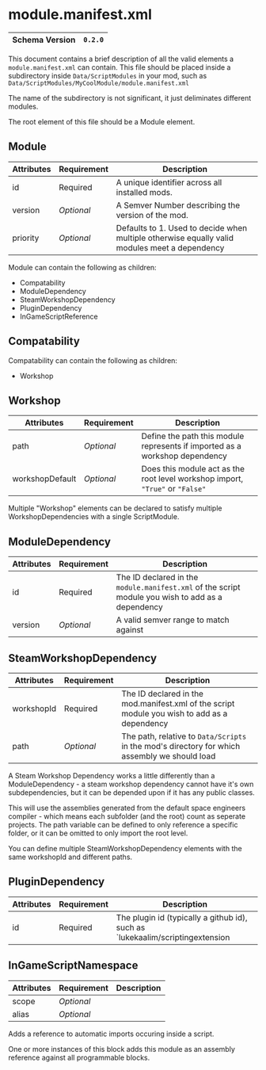 # module.manifest.xml

|Schema Version|`0.2.0`|
|-|-|

This document contains a brief description of all the valid elements a `module.manifest.xml` can contain. This file should be placed inside a subdirectory inside `Data/ScriptModules` in your mod, such as `Data/ScriptModules/MyCoolModule/module.manifest.xml`

The name of the subdirectory is not significant, it just deliminates different modules.

The root element of this file should be a Module element.

## Module

|Attributes|Requirement|Description|
|-|-|-|
|id|Required|A unique identifier across all installed mods.|
|version|_Optional_|A Semver Number describing the version of the mod.|
|priority|_Optional_|Defaults to 1. Used to decide when multiple otherwise equally valid modules meet a dependency|

Module can contain the following as children:

 - Compatability
 - ModuleDependency
 - SteamWorkshopDependency
 - PluginDependency
 - InGameScriptReference

## Compatability

Compatability can contain the following as children:
  - Workshop

## Workshop
|Attributes|Requirement|Description|
|-|-|-|
|path|_Optional_|Define the path this module represents if imported as a workshop dependency|
|workshopDefault|_Optional_|Does this module act as the root level workshop import, `"True"` or `"False"`|

Multiple "Workshop" elements can be declared to satisfy multiple WorkshopDependencies with a single ScriptModule.

## ModuleDependency

|Attributes|Requirement|Description|
|-|-|-|
|id|Required|The ID declared in the `module.manifest.xml` of the script module you wish to add as a dependency|
|version|_Optional_|A valid semver range to match against|

## SteamWorkshopDependency

|Attributes|Requirement|Description|
|-|-|-|
|workshopId|Required|The ID declared in the mod.manifest.xml of the script module you wish to add as a dependency|
|path|_Optional_|The path, relative to `Data/Scripts` in the mod's directory for which assembly we should load|

A Steam Workshop Dependency works a little differently than a ModuleDependency - a steam workshop dependency cannot have it's own subdependencies, but it can be depended upon if it has any public classes.

This will use the assemblies generated from the default space engineers compiler - which means
each subfolder (and the root) count as seperate projects. The path variable can be defined to only
reference a specific folder, or it can be omitted to only import the root level.

You can define multiple SteamWorkshopDependency elements with the same workshopId and different paths.

## PluginDependency

|Attributes|Requirement|Description|
|-|-|-|
|id|Required|The plugin id (typically a github id), such as `lukekaalim/scriptingextension|

## InGameScriptNamespace

|Attributes|Requirement|Description|
|-|-|-|
|scope|_Optional_||
|alias|_Optional_||

Adds a reference to automatic imports occuring inside a script.

One or more instances of this block adds this module as an assembly reference against all
programmable blocks.